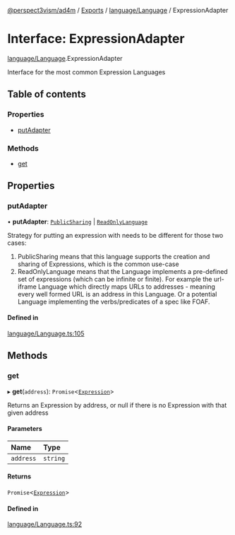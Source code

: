 [@perspect3vism/ad4m](../README.md) / [Exports](../modules.md) / [language/Language](../modules/language_Language.md) / ExpressionAdapter

# Interface: ExpressionAdapter

[language/Language](../modules/language_Language.md).ExpressionAdapter

Interface for the most common Expression Languages

## Table of contents

### Properties

- [putAdapter](language_Language.ExpressionAdapter.md#putadapter)

### Methods

- [get](language_Language.ExpressionAdapter.md#get)

## Properties

### putAdapter

• **putAdapter**: [`PublicSharing`](language_Language.PublicSharing.md) \| [`ReadOnlyLanguage`](language_Language.ReadOnlyLanguage.md)

Strategy for putting an expression with needs to be different
for those two cases:
1. PublicSharing means that this language supports the creation
   and sharing of Expressions, which is the common use-case
2. ReadOnlyLanguage means that the Language implements a pre-defined
   set of expressions (which can be infinite or finite).
   For example the url-iframe Language which directly maps URLs to
   addresses - meaning every well formed URL is an address in this
   Language. Or a potential Language implementing the verbs/predicates
   of a spec like FOAF.

#### Defined in

[language/Language.ts:105](https://github.com/perspect3vism/ad4m/blob/d9ddd7e2/core/src/language/Language.ts#L105)

## Methods

### get

▸ **get**(`address`): `Promise`<[`Expression`](../classes/expression_Expression.Expression.md)\>

Returns an Expression by address, or null if there is no Expression
with that given address

#### Parameters

| Name | Type |
| :------ | :------ |
| `address` | `string` |

#### Returns

`Promise`<[`Expression`](../classes/expression_Expression.Expression.md)\>

#### Defined in

[language/Language.ts:92](https://github.com/perspect3vism/ad4m/blob/d9ddd7e2/core/src/language/Language.ts#L92)

